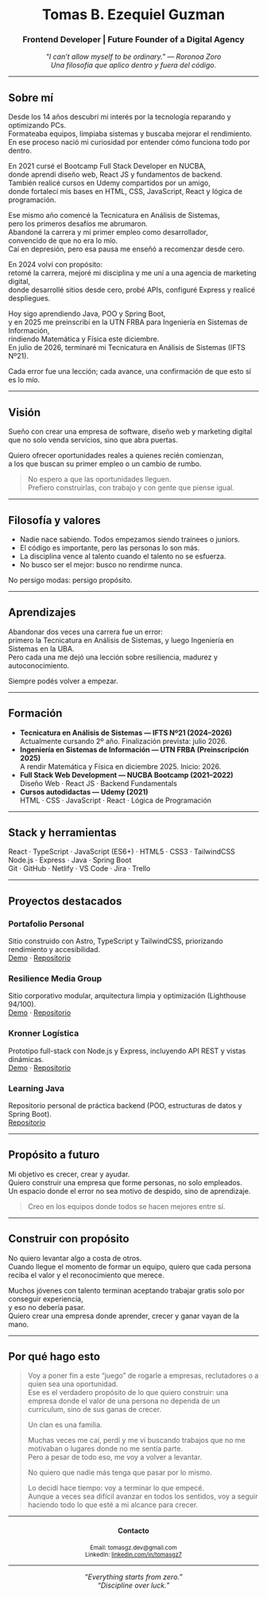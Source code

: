 <h1 align="center">Tomas B. Ezequiel Guzman</h1>
<h3 align="center">Frontend Developer | Future Founder of a Digital Agency</h3>

<p align="center">
  <em>"I can’t allow myself to be ordinary." — Roronoa Zoro</em><br/>
  <em>Una filosofía que aplico dentro y fuera del código.</em>
</p>

---

## Sobre mí

Desde los 14 años descubrí mi interés por la tecnología reparando y optimizando PCs.  
Formateaba equipos, limpiaba sistemas y buscaba mejorar el rendimiento.  
En ese proceso nació mi curiosidad por entender cómo funciona todo por dentro.

En 2021 cursé el Bootcamp Full Stack Developer en NUCBA,  
donde aprendí diseño web, React JS y fundamentos de backend.  
También realicé cursos en Udemy compartidos por un amigo,  
donde fortalecí mis bases en HTML, CSS, JavaScript, React y lógica de programación.  

Ese mismo año comencé la Tecnicatura en Análisis de Sistemas,  
pero los primeros desafíos me abrumaron.  
Abandoné la carrera y mi primer empleo como desarrollador,  
convencido de que no era lo mío.  
Caí en depresión, pero esa pausa me enseñó a recomenzar desde cero.

En 2024 volví con propósito:  
retomé la carrera, mejoré mi disciplina y me uní a una agencia de marketing digital,  
donde desarrollé sitios desde cero, probé APIs, configuré Express y realicé despliegues.  

Hoy sigo aprendiendo Java, POO y Spring Boot,  
y en 2025 me preinscribí en la UTN FRBA para Ingeniería en Sistemas de Información,  
rindiendo Matemática y Física este diciembre.  
En julio de 2026, terminaré mi Tecnicatura en Análisis de Sistemas (IFTS Nº21).  

Cada error fue una lección; cada avance, una confirmación de que esto sí es lo mío.

---

## Visión

Sueño con crear una empresa de software, diseño web y marketing digital  
que no solo venda servicios, sino que abra puertas.  

Quiero ofrecer oportunidades reales a quienes recién comienzan,  
a los que buscan su primer empleo o un cambio de rumbo.  

> No espero a que las oportunidades lleguen.  
> Prefiero construirlas, con trabajo y con gente que piense igual.

---

## Filosofía y valores

- Nadie nace sabiendo. Todos empezamos siendo trainees o juniors.  
- El código es importante, pero las personas lo son más.  
- La disciplina vence al talento cuando el talento no se esfuerza.  
- No busco ser el mejor: busco no rendirme nunca.  

No persigo modas: persigo propósito.

---

## Aprendizajes

Abandonar dos veces una carrera fue un error:  
primero la Tecnicatura en Análisis de Sistemas, y luego Ingeniería en Sistemas en la UBA.  
Pero cada una me dejó una lección sobre resiliencia, madurez y autoconocimiento.  

Siempre podés volver a empezar.

---

## Formación

- **Tecnicatura en Análisis de Sistemas — IFTS Nº21 (2024–2026)**  
  Actualmente cursando 2º año. Finalización prevista: julio 2026.  
- **Ingeniería en Sistemas de Información — UTN FRBA (Preinscripción 2025)**  
  A rendir Matemática y Física en diciembre 2025. Inicio: 2026.  
- **Full Stack Web Development — NUCBA Bootcamp (2021–2022)**  
  Diseño Web · React JS · Backend Fundamentals  
- **Cursos autodidactas — Udemy (2021)**  
  HTML · CSS · JavaScript · React · Lógica de Programación  

---

## Stack y herramientas

React · TypeScript · JavaScript (ES6+) · HTML5 · CSS3 · TailwindCSS  
Node.js · Express · Java · Spring Boot  
Git · GitHub · Netlify · VS Code · Jira · Trello

---

## Proyectos destacados

### Portafolio Personal  
Sitio construido con Astro, TypeScript y TailwindCSS, priorizando rendimiento y accesibilidad.  
[Demo](https://tomasguzmandev.netlify.app/) · [Repositorio](https://github.com/tomasgz7/Portfolio)  

### Resilience Media Group  
Sitio corporativo modular, arquitectura limpia y optimización (Lighthouse 94/100).  
[Demo](https://resiliencemediagroup.netlify.app/) · [Repositorio](https://github.com/tomasgz7/PaginaResilience)  

### Kronner Logística  
Prototipo full-stack con Node.js y Express, incluyendo API REST y vistas dinámicas.  
[Demo](https://kronner-logistica-prototipo.netlify.app/) · [Repositorio](https://github.com/tomasgz7/PaginaKronner)  

### Learning Java  
Repositorio personal de práctica backend (POO, estructuras de datos y Spring Boot).  
[Repositorio](https://github.com/tomasgz7/LearningJava)  

---

## Propósito a futuro

Mi objetivo es crecer, crear y ayudar.  
Quiero construir una empresa que forme personas, no solo empleados.  
Un espacio donde el error no sea motivo de despido, sino de aprendizaje.  

> Creo en los equipos donde todos se hacen mejores entre sí.

---

## Construir con propósito

No quiero levantar algo a costa de otros.  
Cuando llegue el momento de formar un equipo, quiero que cada persona reciba el valor y el reconocimiento que merece.  

Muchos jóvenes con talento terminan aceptando trabajar gratis solo por conseguir experiencia,  
y eso no debería pasar.  
Quiero crear una empresa donde aprender, crecer y ganar vayan de la mano.  

---

## Por qué hago esto

> Voy a poner fin a este “juego” de rogarle a empresas, reclutadores o a quien sea una oportunidad.  
> Ese es el verdadero propósito de lo que quiero construir: una empresa donde el valor de una persona no dependa de un currículum, sino de sus ganas de crecer.  
>
> Un clan es una familia.  
>
> Muchas veces me caí, perdí y me vi buscando trabajos que no me motivaban o lugares donde no me sentía parte.  
> Pero a pesar de todo eso, me voy a volver a levantar.  
>
> No quiero que nadie más tenga que pasar por lo mismo.  
>
> Lo decidí hace tiempo: voy a terminar lo que empecé.  
> Aunque a veces sea difícil avanzar en todos los sentidos, voy a seguir haciendo todo lo que esté a mi alcance para crecer.

---

<h4 align="center">Contacto</h4>
<p align="center">
  <sub>Email: tomasgz.dev@gmail.com</sub><br/>
  <sub>LinkedIn: <a href="https://www.linkedin.com/in/tomasgz7">linkedin.com/in/tomasgz7</a></sub>
</p>

---

<p align="center">
  <em>“Everything starts from zero.”<br/>
  “Discipline over luck.”</em>
</p>
